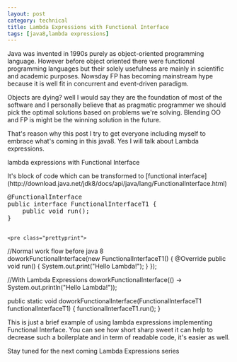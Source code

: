 ```yaml
---
layout: post
category: technical
title: Lambda Expressions with Functional Interface 
tags: [java8,lambda expressions]
---
```


<p>Java was invented in 1990s purely as object-oriented programming language. However before object oriented there were functional programming languages but their solely usefulness are mainly in scientific and academic purposes. Nowsday FP has becoming mainstream hype because it is well fit in concurrent and event-driven paradigm. </p>

<p>Objects are dying? well I would say they are the foundation of most of the software and I personally believe that as pragmatic programmer we should pick the optimal solutions based on problems we're solving. Blending OO and FP is might be the winning solution in the future.</p>

<!-- read more -->

<p>That's reason why this post I try to get everyone including myself to embrace what's coming in this java8. Yes I will talk about Lambda expressions.</p>

<p>lambda expressions with Functional Interface</p>

<p>It's block of code which can be transformed to [functional interface](http://download.java.net/jdk8/docs/api/java/lang/FunctionalInterface.html)</p>

<p>
	<pre class="prettyprint">
@FunctionalInterface
public interface FunctionalInterfaceT1 {
    public void run();
}	
	</pre>		
	
	<pre class="prettyprint">
//Normal work flow before java 8	
doworkFunctionalInterface(new FunctionalInterfaceT1() {
    @Override
    public void run() {
        System.out.print("Hello Lambda!");
    }
});

//With Lambda Expressions
doworkFunctionalInterface(() -> System.out.println("Hello Lambda!"));

public static void doworkFunctionalInterface(FunctionalInterfaceT1 functionalInterfaceT1) {
        functionalInterfaceT1.run();
}
	</pre>	
</p>

<p>
	This is just a brief example of using lambda expressions implementing Functional Interface. You can see how short sharp sweet it can help to decrease such a boilerplate and in term of readable code, it's easier as well.
</p>

<p>
	Stay tuned for the next coming Lambda Expressions series
</p>